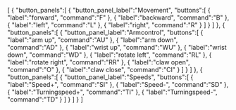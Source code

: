 [
   {
      "button_panels":[
         {
            "button_panel_label":"Movement",
            "buttons":[
               {
                  "label":"forward",
                  "command":"F"
               },
               {
                  "label":"backward",
                  "command":"B"
               },
               {
                  "label":"left",
                  "command":"L"
               },
               {
                  "label":"right",
                  "command":"R"
               }
            ]
         }
      ]
   },
   {
      "button_panels":[
         {
            "button_panel_label":"Armcontrol",
            "buttons":[
               {
                  "label":"arm up",
                  "command":"AU"
               },
               {
                  "label":"arm down",
                  "command":"AD"
               },
               {
                  "label":"wrist up",
                  "command":"WU"
               },
               {
                  "label":"wrist down",
                  "command":"WD"
               },
               {
                  "label":"rotate left",
                  "command":"RL"
               },
               {
                  "label":"rotate right",
                  "command":"RR"
               },
               {
                  "label":"claw open",
                  "command":"O"
               },
               {
                  "label":"claw close",
                  "command":"CI"
               }
            ]
         }
      ]
   },
   {
      "button_panels":[
         {
            "button_panel_label":"Speeds",
            "buttons":[
               {
                  "label":"Speed+",
                  "command":"SI"
               },
               {
                  "label":"Speed-",
                  "command":"SD"
               },
               {
                  "label":"Turningspeed+",
                  "command":"TI"
               },
               {
                  "label":"Turningspeed-",
                  "command":"TD"
               }
            ]
         }
      ]
   }
]
